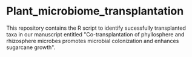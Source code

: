 # Plant_microbiome_transplantation

This repository contains the R script to identify sucessfully transplanted taxa in our manuscript entitled "Co-transplantation of phyllosphere and rhizosphere microbes promotes microbial colonization and enhances sugarcane growth".

